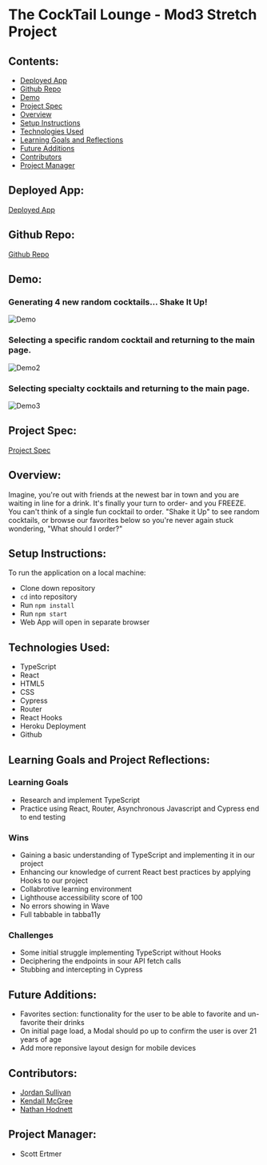 # The CockTail Lounge - Mod3 Stretch Project

## Contents:
* [Deployed App](#deployed-app)
* [Github Repo](#github-repo)
* [Demo](#demo)
* [Project Spec](#project-spec)
* [Overview](#overview)
* [Setup Instructions](#setup-instructions)
* [Technologies Used](#technologies-used)
* [Learning Goals and Reflections](#learning-goals-and-reflections)
* [Future Additions](#future-additions)
* [Contributors](#contributors)
* [Project Manager](#project-manager)

## Deployed App:
[Deployed App](https://cocktail-lounge-jqhnunkrf-kendallm360.vercel.app/)

## Github Repo:
[Github Repo](https://github.com/kendallm360/cocktail-lounge)

## Demo:
### Generating 4 new random cocktails... Shake It Up!
![Demo](https://media.giphy.com/media/KByPNyy04fPvSoZ5ts/giphy.gif)

### Selecting a specific random cocktail and returning to the main page.
![Demo2](https://media.giphy.com/media/NAjwdTrQmtByT57AiJ/giphy.gif)

### Selecting specialty cocktails and returning to the main page.
![Demo3](https://media.giphy.com/media/PwZ8Sg3z3chEkxCCRg/giphy.gif)

## Project Spec:
[Project Spec](https://frontend.turing.edu/projects/module-3/stretch.html)

## Overview:
Imagine, you're out with friends at the newest bar in town and you are waiting in line for a drink. It's finally your turn to order- and you FREEZE. You can't think of a single fun cocktail to order. "Shake it Up" to see random cocktails, or browse our favorites below so you're never again stuck wondering, "What should I order?"

## Setup Instructions:
To run the application on a local machine:

* Clone down repository
* `cd` into repository
* Run `npm install`
* Run `npm start`
* Web App will open in separate browser

## Technologies Used:
* TypeScript
* React
* HTML5
* CSS
* Cypress
* Router
* React Hooks
* Heroku Deployment
* Github

## Learning Goals and Project Reflections:
### Learning Goals
* Research and implement TypeScript
* Practice using React, Router, Asynchronous Javascript and Cypress end to end testing

### Wins
* Gaining a basic understanding of TypeScript and implementing it in our project
* Enhancing our knowledge of current React best practices by applying Hooks to our project
* Collabrotive learning environment
* Lighthouse accessibility score of 100
* No errors showing in Wave
* Full tabbable in tabba11y

### Challenges
* Some initial struggle implementing TypeScript without Hooks
* Deciphering the endpoints in sour API fetch calls
* Stubbing and intercepting in Cypress

## Future Additions:
* Favorites section: functionality for the user to be able to favorite and un-favorite their drinks
* On initial page load, a Modal should po up to confirm the user is over 21 years of age
* Add more reponsive layout design for mobile devices


## Contributors:
* [Jordan Sullivan](https://github.com/jordan-sullivan)
* [Kendall McGree](https://github.com/kendallm360)
* [Nathan Hodnett](https://github.com/nhodnett)


## Project Manager:
* Scott Ertmer
